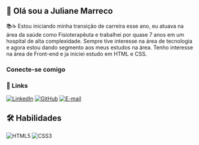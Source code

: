 ## 🚀 Olá sou a Juliane Marreco

📚☕ Estou iniciando minha transição de carreira esse ano, eu atuava na área da saúde como Fisioterapêuta e trabalhei por quase 7 anos em um hospital de alta complexidade. 
Sempre tive interesse na área de tecnologia e agora estou dando segmento aos meus estudos na área. Tenho interesse na área de Front-end e ja iniciei estudo em HTML e CSS.

### Conecte-se comigo

### 🔗 Links

[![LinkedIn](https://img.shields.io/badge/LinkedIn-000?style=for-the-badge&logo=linkedin&logoColor=0E76A8)](https://www.linkedin.com/in/julianemarreco/)
[![GitHub](https://img.shields.io/badge/GitHbt-000?style=for-the-badge&logo=github&logoColor=white)](+https://github.com/JuhMarreco)
[![E-mail](https://img.shields.io/badge/-Email-000?style=for-the-badge&logo=microsoft-outlook&logoColor=007BFF)](mailto:juliane.marreco@hotmail.com)

## 🛠 Habilidades

![HTML5](https://img.shields.io/badge/HTML5-000?style=for-the-badge&logo=html5)
![CSS3](https://img.shields.io/badge/CSS3-000?style=for-the-badge&logo=css3&logoColor=264CE4)